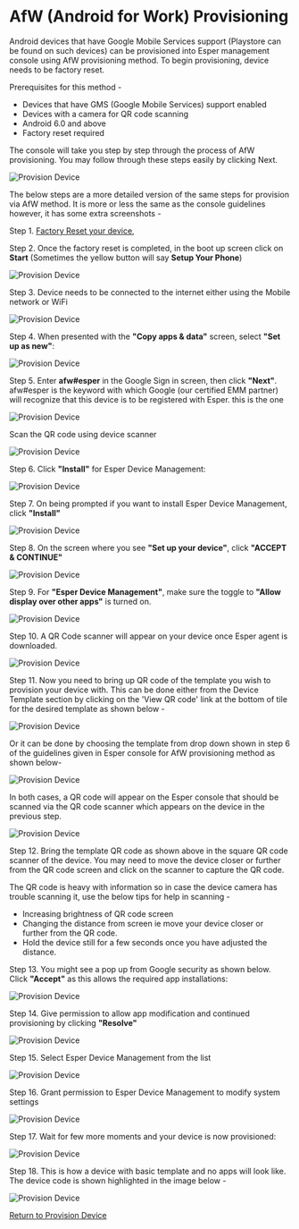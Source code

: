 # AfW (Android for Work) Provisioning

Android devices that have Google Mobile Services support (Playstore can be found on such devices) can be provisioned into Esper management console using AfW provisioning method. To begin provisioning, device needs to be factory reset. <br> 

Prerequisites for this method - 

- Devices that have GMS (Google Mobile Services) support enabled
- Devices with a camera for QR code scanning
- Android 6.0 and above
- Factory reset required

The console will take you step by step through the process of AfW provisioning. You may follow through these steps easily by clicking Next.

![Provision Device](../../../assets/afw/console1.png)

The below steps are a more detailed version of the same steps for provision via AfW method. It is more or less the same as the console guidelines however, it has some extra screenshots - 

Step 1.  [Factory Reset your device](../howtofactoryreset.md),

Step 2. Once the factory reset is completed, in the boot up screen click on **Start** (Sometimes the yellow button will say **Setup Your Phone**)

![Provision Device](../../../assets/OLD_DASHBOARD/1_ProD.png)

Step 3. Device needs to be connected to the internet either using the Mobile network or WiFi

![Provision Device](../../../assets/OLD_DASHBOARD/3_PD.png)

Step 4.  When presented with the **"Copy apps & data"** screen, select **"Set up as new"**:

![Provision Device](../../../assets/OLD_DASHBOARD/5_PD.png)

Step 5.  Enter **afw#esper** in the Google Sign in screen, then click **"Next"**. afw#esper is the keyword with which Google (our certified EMM partner) will recognize that this device is to be registered with Esper.  this is the one

![Provision Device](../../../assets/afw/template3.png)

Scan the QR code using device scanner

![Provision Device](../../../assets/OLD_DASHBOARD/13.1_PD.png)

Step 6.  Click **"Install"** for Esper Device Management:

![Provision Device](../../../assets/OLD_DASHBOARD/8_PD.png)

Step 7. On being prompted if you want to install Esper Device Management, click **"Install"**

![Provision Device](../../../assets/OLD_DASHBOARD/10_PD.png)

Step 8. On the screen where you see **"Set up your device"**, click **"ACCEPT & CONTINUE"**

![Provision Device](../../../assets/OLD_DASHBOARD/12_PD.png)

Step 9. For **"Esper Device Management"**, make sure the toggle to **"Allow display over other apps"** is turned on.

![Provision Device](../../../assets/OLD_DASHBOARD/12.1_PD.png)

Step 10. A QR Code scanner will appear on your device once Esper agent is downloaded.

![Provision Device](../../../assets/OLD_DASHBOARD/13_PD.png)

Step 11. Now you need to bring up QR code of the template you wish to provision your device with. This can be done either from the Device Template section by clicking on the 'View QR code' link at the bottom of tile for the desired template as shown below - 

![Provision Device](../../../assets/afw/template1.png)

Or it can be done by choosing the template from drop down shown in step 6 of the guidelines given in Esper console for AfW provisioning method as shown below- 

![Provision Device](../../../assets/afw/template2.png)

In both cases, a QR code will appear on the Esper console that should be  scanned via the QR code scanner which appears on the device in the previous step.

![Provision Device](../../../assets/afw/template3.png)

Step 12. Bring the template QR code as shown above in the square QR code scanner of the device. You may need to move the device closer or further from the QR code screen and click on the scanner to capture the QR code. 

The QR code is heavy with information so in case the device camera has trouble scanning it, use the below tips for help in scanning - 

- Increasing brightness of QR code screen
- Changing the distance from screen ie move your device closer or further from the QR code.
- Hold the device still for a few seconds once you have adjusted the distance.

Step 13. You might see a pop up from Google security as shown below.  Click **"Accept"** as this allows the required app installations:

![Provision Device](../../../assets/OLD_DASHBOARD/14.1_PD.png)

Step 14. Give permission to allow app modification and continued provisioning by clicking **"Resolve"**

![Provision Device](../../../assets/OLD_DASHBOARD/16_PD.png)

Step 15. Select Esper Device Management from the list

![Provision Device](../../../assets/OLD_DASHBOARD/18.0_PD.png)

Step 16. Grant permission to Esper Device Management to modify system settings

![Provision Device](../../../assets/OLD_DASHBOARD/18_PD.png)

Step 17. Wait for few more moments and your device is now provisioned:

![Provision Device](../../../assets/OLD_DASHBOARD/100.png)

Step 18. This is how a device with basic template and no apps will look like. The device code is shown highlighted in the image below -

![Provision Device](../../../assets/provisioning/provisioning5.png)

[Return to Provision Device](../index.md)

